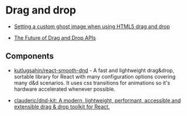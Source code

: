 # Drag and drop

- [Setting a custom ghost image when using HTML5 drag and drop](https://kryogenix.org/code/browser/custom-drag-image.html)

- [The Future of Drag and Drop APIs](https://medium.com/@dan_abramov/the-future-of-drag-and-drop-apis-249dfea7a15f)

## Components

- [kutlugsahin/react-smooth-dnd](https://github.com/kutlugsahin/react-smooth-dnd/) - A fast and lightweight drag&drop, sortable library for React with many configuration options covering many d&d scenarios. It uses css transitions for animations so it's hardware accelerated whenever possible.

- [clauderic/dnd-kit: A modern, lightweight, performant, accessible and extensible drag & drop toolkit for React.](https://github.com/clauderic/dnd-kit)
